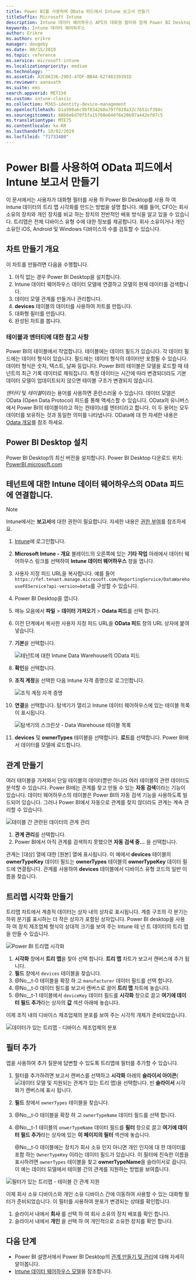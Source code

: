 ```yaml
---
title: Power BI를 사용하여 OData 피드에서 Intune 보고서 만들기
titleSuffix: Microsoft Intune
description: Intune 데이터 웨어하우스 API의 대화형 필터와 함께 Power BI Desktop을 사용하여 트리맵 시각화를 만듭니다.
keywords: Intune 데이터 웨어하우스
author: Erikre
ms.author: erikre
manager: dougeby
ms.date: 08/15/2019
ms.topic: reference
ms.service: microsoft-intune
ms.localizationpriority: medium
ms.technology: ''
ms.assetid: A2C8A336-29D3-47DF-BB4A-62748339391D
ms.reviewer: aanavath
ms.suite: ems
search.appverid: MET150
ms.custom: intune-classic
ms.collection: M365-identity-device-management
ms.openlocfilehash: b1a508a6c9bf834268a797f028a32c7651cf394c
ms.sourcegitcommit: 88b6e6d70f5fa15708e640f6e20b97a442ef07c5
ms.translationtype: MTE75
ms.contentlocale: ko-KR
ms.lasthandoff: 10/02/2019
ms.locfileid: "71733480"
---
```

# <a name="create-an-intune-report-from-the-odata-feed-with-power-bi"></a>Power BI를 사용하여 OData 피드에서 Intune 보고서 만들기

이 문서에서는 사용자가 대화형 필터를 사용 하 Power BI Desktop를 사용 하 여 Intune 데이터의 트리 맵 시각화를 만드는 방법을 설명 합니다. 예를 들어, CFO는 회사 소유의 장치와 개인 장치를 비교 하는 장치의 전반적인 배포 방식을 알고 있을 수 있습니다. 트리맵은 전체 디바이스 유형 수에 대한 정보를 제공합니다. 회사 소유이거나 개인 소유인 iOS, Android 및 Windows 디바이스의 수를 검토할 수 있습니다.

## <a name="overview-of-creating-the-chart"></a>차트 만들기 개요

이 차트를 만들려면 다음을 수행합니다.
1. 아직 없는 경우 Power BI Desktop을 설치합니다.
2. Intune 데이터 웨어하우스 데이터 모델에 연결하고 모델의 현재 데이터를 검색합니다.
3. 데이터 모델 관계를 만들거나 관리합니다.
4. **devices** 테이블의 데이터를 사용하여 차트를 만듭니다.
5. 대화형 필터를 만듭니다.
6. 완성된 차트를 봅니다.

### <a name="a-note-about-tables-and-entities"></a>테이블과 엔터티에 대한 참고 사항

Power BI의 테이블에서 작업합니다. 테이블에는 데이터 필드가 있습니다. 각 데이터 필드에는 데이터 형식이 있습니다. 필드에는 데이터 형식의 데이터만 포함될 수 있습니다. 데이터 형식은 숫자, 텍스트, 날짜 등입니다. Power BI의 테이블은 모델을 로드할 때 테넌트의 최근 기록 데이터로 채워집니다. 특정 데이터는 시간에 따라 변경되더라도 기본 데이터 모델이 업데이트되지 않으면 테이블 구조가 변경되지 않습니다.

*엔터티* 및 *테이블*이라는 용어를 사용하면 혼란스러울 수 있습니다. 데이터 모델은 OData (Open Data Protocol) 피드를 통해 액세스할 수 있습니다. OData의 유니버스에서 Power BI의 테이블이라고 하는 컨테이너를 엔터티라고 합니다. 이 두 용어는 모두 데이터를 보유하는 것과 동일한 의미를 나타냅니다. OData에 대 한 자세한 내용은 [Odata 개요](/odata/overview)를 참조 하세요.

## <a name="install-power-bi-desktop"></a>Power BI Desktop 설치

Power BI Desktop의 최신 버전을 설치합니다. Power BI Desktop 다운로드 위치: [PowerBI.microsoft.com](https://powerbi.microsoft.com/desktop)

## <a name="connect-to-the-odata-feed-for-the-intune-data-warehouse-for-your-tenant"></a>테넌트에 대한 Intune 데이터 웨어하우스의 OData 피드에 연결합니다.

> [!Note]  
> Intune에서는 **보고서**에 대한 권한이 필요합니다. 자세한 내용은 [권한 부여](../reports-api-url.md)를 참조하세요.

1. [Intune](https://go.microsoft.com/fwlink/?linkid=2090973)에 로그인합니다.
2. **Microsoft Intune - 개요** 블레이드의 오른쪽에 있는 **기타 작업** 아래에서 데이터 웨어하우스 링크를 선택하여 **Intune 데이터 웨어하우스** 창을 엽니다.
3. 사용자 지정 피드 URL을 복사합니다. 예를 들어 `https://fef.tenant.manage.microsoft.com/ReportingService/DataWarehouseFEService?api-version=beta`를 구성할 수 있습니다.
4. Power BI Desktop을 엽니다.
5. 메뉴 모음에서 **파일** > **데이터 가져오기** > **Odata 피드**를 선택 합니다.
6. 이전 단계에서 복사한 사용자 지정 피드 URL을 **OData 피드** 창의 URL 상자에 붙여넣습니다.
7. **기본**을 선택합니다.

    ![테넌트에 대한 Intune Data Warehouse의 OData 피드](./media/reports-proc-create-with-odata/reports-create-01-odatafeed.png)

8. **확인**을 선택합니다.
9. **조직 계정**을 선택한 다음 Intune 자격 증명으로 로그인합니다.

    ![조직 계정 자격 증명](./media/reports-proc-create-with-odata/reports-create-02-org-account.png)

10. **연결**을 선택합니다. 탐색기가 열리고 Intune 데이터 웨어하우스에 있는 테이블 목록이 표시됩니다.

    ![탐색기의 스크린샷 - Data Warehouse 테이블 목록](./media/reports-proc-create-with-odata/reports-create-02-loadentities.png)

11. **devices** 및 **ownerTypes** 테이블을 선택합니다.  **로드**를 선택합니다. Power BI에서 데이터를 모델에 로드합니다.

## <a name="create-a-relationship"></a>관계 만들기

여러 테이블을 가져와서 단일 테이블의 데이터뿐만 아니라 여러 테이블의 관련 데이터도 분석할 수 있습니다. Power BI에는 관계를 찾고 만들 수 있는 **자동 검색**이라는 기능이 있습니다. 데이터 웨어하우스의 테이블은 Power BI의 자동 검색 기능을 사용하도록 빌드되어 있습니다. 그러나 Power BI에서 자동으로 관계를 찾지 않더라도 관계는 계속 관리할 수 있습니다.

![테이블 간 관련된 데이터의 관계 관리](./media/reports-proc-create-with-odata/reports-create-03-managerelationships.png)

1. **관계 관리**를 선택합니다.
2. Power BI에서 아직 관계를 검색하지 못했으면 **자동 검색 중...** 을 선택합니다.

관계는 [대상] 열에 대한 [원본] 열에 표시됩니다. 이 예에서 **devices** 테이블의 **ownerTypeKey** 데이터 필드는 **ownerTypes** 테이블의 **ownerTypeKey** 데이터 필드에 연결됩니다. 관계를 사용하여 **devices** 테이블에서 디바이스 유형 코드의 일반 이름을 찾습니다.

## <a name="create-a-treemap-visualization"></a>트리맵 시각화 만들기

트리맵 차트에서 계층적 데이터는 상자 내의 상자로 표시됩니다. 계층 구조의 각 분기는 하위 분기를 표시하는 더 작은 상자가 포함된 상자입니다. Power BI desktop을 사용 하 여 장치 제조업체 형식의 상대적 크기를 보여 주는 Intune 테 넌 트 데이터의 트리 맵을 만들 수 있습니다.

![Power BI 트리맵 시각화](./media/reports-proc-create-with-odata/reports-create-03-treemap.png)

1. **시각화** 창에서 **트리 맵**을 찾아 선택 합니다. **트리 맵** 차트가 보고서 캔버스에 추가 됩니다.
2. **필드** 창에서 `devices` 테이블을 찾습니다.
3. @No__t-0 테이블을 확장 하 고 `manufacturer` 데이터 필드를 선택 합니다.
4. @No__t-0 데이터 필드를 보고서 캔버스로 끌어 **트리 맵** 차트에 놓습니다.
5. @No__t-1 테이블에서 `deviceKey` 데이터 필드를 **시각화** 창으로 끌고 **여기에 데이터 필드 추가**라는 상자의 **값** 섹션 아래에 놓습니다.  

이제 조직 내의 디바이스 제조업체의 분포를 보여 주는 시각적 개체가 준비되었습니다.

![데이터가 있는 트리맵 - 디바이스 제조업체의 분포](./media/reports-proc-create-with-odata/reports-create-06-treemapwdata.png)

## <a name="add-a-filter"></a>필터 추가

앱을 사용하여 추가 질문에 답변할 수 있도록 트리맵에 필터를 추가할 수 있습니다.

1. 필터를 추가하려면 보고서 캔버스를 선택하고 **시각화** 아래의 **슬라이서 아이콘**(![데이터 모델 및 지원되는 관계가 있는 트리 맵](./media/reports-proc-create-with-odata/reports-create-slicer.png))을 선택합니다. 빈 **슬라이서** 시각화가 캔버스에 표시 됩니다.
2. **필드** 창에서 `ownerTypes` 테이블을 찾습니다.
3. @No__t-0 테이블을 확장 하 고 `ownerTypeName` 데이터 필드를 선택 합니다.
4. @No__t-1 테이블의 `onwerTypeName` 데이터 필드를 **필터** 창으로 끌고 **여기에 데이터 필드 추가**라는 상자에 있는 **이 페이지의 필터** 섹션에 놓습니다.  

   @No__t-0 테이블에는 장치가 회사 소유 인지 아니면 개인 인지에 대 한 데이터를 포함 하는 `OwnerTypeKey` 이라는 데이터 필드가 있습니다. 이 필터에 친숙한 이름을 표시하려면 `ownerTypes` 테이블을 찾고 **ownerTypeName**을 슬라이서로 끕니다. 이 예는 데이터 모델에서 테이블 간의 관계를 지원하는 방법을 보여줍니다.

![필터가 있는 트리맵 - 테이블 간 관계 지원](./media/reports-proc-create-with-odata/reports-create-08_ownertype.png)

이제 회사 소유 디바이스와 개인 소유 디바이스 간에 이동하여 사용할 수 있는 대화형 필터가 준비되었습니다. 이 필터를 사용하여 분포가 변경되는 상태를 확인합니다.

1. 슬라이서 내에서 **회사** 를 선택 하 여 회사 소유의 장치 배포를 확인 합니다.
2. 슬라이서 내에서 **개인** 을 선택 하 여 개인적으로 소유한 장치를 확인 합니다.

## <a name="next-steps"></a>다음 단계

- Power BI 설명서에서 Power BI Desktop의 [관계 만들기 및 관리](https://powerbi.microsoft.com/documentation/powerbi-desktop-create-and-manage-relationships/)에 대해 자세히 알아봅니다.
- [Intune 데이터 웨어하우스 모델](reports-ref-data-model.md)을 참조합니다.
